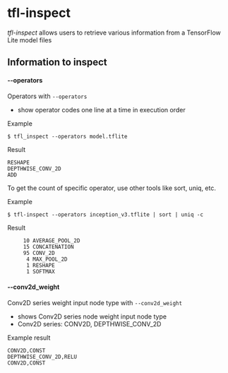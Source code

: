 # tfl-inspect

_tfl-inspect_ allows users to retrieve various information from a TensorFlow Lite model files

## Information to inspect

#### --operators

Operators with `--operators`
- show operator codes one line at a time in execution order

Example
```
$ tfl_inspect --operators model.tflite
```

Result
```
RESHAPE
DEPTHWISE_CONV_2D
ADD
```

To get the count of specific operator, use other tools like sort, uniq, etc.

Example
```
$ tfl-inspect --operators inception_v3.tflite | sort | uniq -c
```
Result
```
     10 AVERAGE_POOL_2D
     15 CONCATENATION
     95 CONV_2D
      4 MAX_POOL_2D
      1 RESHAPE
      1 SOFTMAX
```

#### --conv2d_weight

Conv2D series weight input node type with `--conv2d_weight`
- shows Conv2D series node weight input node type
- Conv2D series: CONV2D, DEPTHWISE_CONV_2D

Example result
```
CONV2D,CONST
DEPTHWISE_CONV_2D,RELU
CONV2D,CONST
```
